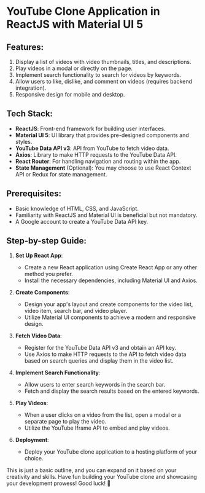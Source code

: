 # YouTube Clone Application in ReactJS with Material UI 5

## Features:
1. Display a list of videos with video thumbnails, titles, and descriptions.
2. Play videos in a modal or directly on the page.
3. Implement search functionality to search for videos by keywords.
4. Allow users to like, dislike, and comment on videos (requires backend integration).
5. Responsive design for mobile and desktop.

## Tech Stack:
- **ReactJS**: Front-end framework for building user interfaces.
- **Material UI 5**: UI library that provides pre-designed components and styles.
- **YouTube Data API v3**: API from YouTube to fetch video data.
- **Axios**: Library to make HTTP requests to the YouTube Data API.
- **React Router**: For handling navigation and routing within the app.
- **State Management** (Optional): You may choose to use React Context API or Redux for state management.

## Prerequisites:
- Basic knowledge of HTML, CSS, and JavaScript.
- Familiarity with ReactJS and Material UI is beneficial but not mandatory.
- A Google account to create a YouTube Data API key.

## Step-by-step Guide:

1. **Set Up React App**:
   - Create a new React application using Create React App or any other method you prefer.
   - Install the necessary dependencies, including Material UI and Axios.

2. **Create Components**:
   - Design your app's layout and create components for the video list, video item, search bar, and video player.
   - Utilize Material UI components to achieve a modern and responsive design.

3. **Fetch Video Data**:
   - Register for the YouTube Data API v3 and obtain an API key.
   - Use Axios to make HTTP requests to the API to fetch video data based on search queries and display them in the video list.

4. **Implement Search Functionality**:
   - Allow users to enter search keywords in the search bar.
   - Fetch and display the search results based on the entered keywords.

5. **Play Videos**:
   - When a user clicks on a video from the list, open a modal or a separate page to play the video.
   - Utilize the YouTube Iframe API to embed and play videos.

6. **Deployment**:
   - Deploy your YouTube clone application to a hosting platform of your choice.

This is just a basic outline, and you can expand on it based on your creativity and skills. Have fun building your YouTube clone and showcasing your development prowess! Good luck! 🚀
